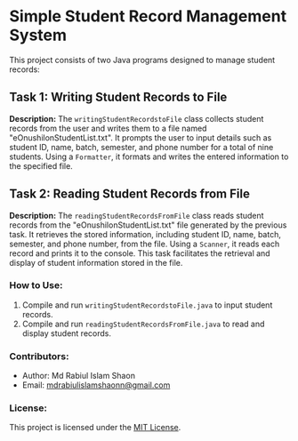
# Simple Student Record Management System

This project consists of two Java programs designed to manage student records:

## Task 1: Writing Student Records to File

**Description:**
The `writingStudentRecordstoFile` class collects student records from the user and writes them to a file named "eOnushilonStudentList.txt". It prompts the user to input details such as student ID, name, batch, semester, and phone number for a total of nine students. Using a `Formatter`, it formats and writes the entered information to the specified file.

## Task 2: Reading Student Records from File

**Description:**
The `readingStudentRecordsFromFile` class reads student records from the "eOnushilonStudentList.txt" file generated by the previous task. It retrieves the stored information, including student ID, name, batch, semester, and phone number, from the file. Using a `Scanner`, it reads each record and prints it to the console. This task facilitates the retrieval and display of student information stored in the file.

### How to Use:

1. Compile and run `writingStudentRecordstoFile.java` to input student records.
2. Compile and run `readingStudentRecordsFromFile.java` to read and display student records.

### Contributors:

- Author: Md Rabiul Islam Shaon
- Email: mdrabiulislamshaonn@gmail.com

### License:

This project is licensed under the [MIT License](LICENSE).


